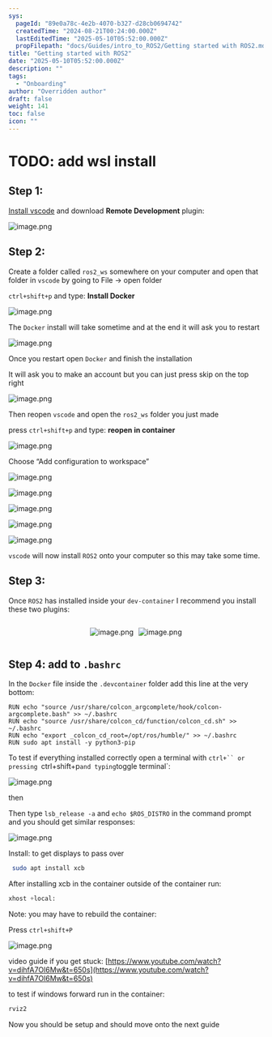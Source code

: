 ```yaml
---
sys:
  pageId: "89e0a78c-4e2b-4070-b327-d28cb0694742"
  createdTime: "2024-08-21T00:24:00.000Z"
  lastEditedTime: "2025-05-10T05:52:00.000Z"
  propFilepath: "docs/Guides/intro_to_ROS2/Getting started with ROS2.md"
title: "Getting started with ROS2"
date: "2025-05-10T05:52:00.000Z"
description: ""
tags:
  - "Onboarding"
author: "Overridden author"
draft: false
weight: 141
toc: false
icon: ""
---
```


# TODO: add wsl install

## Step 1:

[Install vscode](https://code.visualstudio.com/download) and download **Remote Development** plugin:

![image.png](https://prod-files-secure.s3.us-west-2.amazonaws.com/d518164a-d88e-44d1-a4ee-3adb3bd8bce0/efb52993-1881-4a40-b95e-6f020334f022/image.png?X-Amz-Algorithm=AWS4-HMAC-SHA256&X-Amz-Content-Sha256=UNSIGNED-PAYLOAD&X-Amz-Credential=ASIAZI2LB466Z2BIDMPT%2F20250514%2Fus-west-2%2Fs3%2Faws4_request&X-Amz-Date=20250514T081225Z&X-Amz-Expires=3600&X-Amz-Security-Token=IQoJb3JpZ2luX2VjEFgaCXVzLXdlc3QtMiJHMEUCIG%2B3v4otcTCi8cZ6vI56VLUoUJ9xSZurSZPYih%2BJjk32AiEAu4qpq3MfbnoND%2BBmrE7ZJfMS%2B%2Bcm5weCB4XPGdcDn%2FEq%2FwMIERAAGgw2Mzc0MjMxODM4MDUiDEKYeEiYHlJwT6KT5SrcA4SjZq9CfZD29%2BU3CiLkvOxAnO1ClMOBvVjcBVzNyfpj1GQcP7%2Bvt5%2BrK%2FOKj2oR%2FTxd%2BztqoI8TvnRgjjF9LyHYrbegqBk2efSw%2F0t%2F6YgmvOub25azMZ8FMJbRMmnRqDwIiWjgzdKOwRe3jptQluNjsVfR0j%2FOEjS7XMNZYv2TPwd8QIoLA%2Fye0hrDy0dDBjZihJ7EgFW1c1JtmaQ78nUWi7sAomKPP6UJijxHwLQm%2BRgPAJmfq2U2eNjXAmUdCYNJdNpjqczjM6Tjr8mGCpr1XYG73wBo1rlvzN%2Ft270lvqQKGYLUNMdypApDsgSZx46Yv5o5DGmgebQ%2BdodmBy42JAsNCJEn%2BqXWHLa1BtWGuBj1%2B%2BkRfWQ89o2ve8ujQlrj80aM356b%2FcrrKhk%2Fk10utiMOh8iz97ka2EFzhXLdnNpLRhNgE9vVSUJdc72TzK1QCSCPKR1F3rOKKvg%2BTeMQhfAJ%2Bg1Y6IdJBWtTK6f8%2BX%2F5hCZynRW8MXS807NmmV5R3xQX0Me7DSMlXBhjImSbhF3uRD8OVu7PdlvlhKvHz8QneeZDSOfIro5OeCxirk8x%2FlQT4hMtolYsbQOSEKsZs6vqsHJXqVlAU37YiHNxNJNAodcdgywxNLiEMPidkcEGOqUB33YUu2DL%2FDf0TpOrapIZS7YdpSRviHswW9D35u%2FF6TZirse6UHyrcwUP8uCZcTEnE2lIZqhaFGjnFGp4pomIcpBDj%2Fkj1CXLNBtBAPGeecvLkd3n%2B4c%2FfOhF2WNE8k1lBmmkr%2BjCACoaTAYwP5Wp%2Fa6ipjqetdMXxlmFA9lpaLROWBAW1IOWslusXj7Vp3YGimnopLvjaB7D2sxCVfz%2FIK2j%2Byb0&X-Amz-Signature=92b030b9e18356cb79426727134d991a2591590fd2431926c4f8c387e991df7c&X-Amz-SignedHeaders=host&x-id=GetObject)

## Step 2:

Create a folder called `ros2_ws` somewhere on your computer and open that folder in `vscode` by going to File → open folder 

`ctrl+shift+p` and type: **Install Docker**

![image.png](https://prod-files-secure.s3.us-west-2.amazonaws.com/d518164a-d88e-44d1-a4ee-3adb3bd8bce0/2269dc0e-1cd5-47ff-bceb-c04ad9b2eab0/image.png?X-Amz-Algorithm=AWS4-HMAC-SHA256&X-Amz-Content-Sha256=UNSIGNED-PAYLOAD&X-Amz-Credential=ASIAZI2LB466Z2BIDMPT%2F20250514%2Fus-west-2%2Fs3%2Faws4_request&X-Amz-Date=20250514T081225Z&X-Amz-Expires=3600&X-Amz-Security-Token=IQoJb3JpZ2luX2VjEFgaCXVzLXdlc3QtMiJHMEUCIG%2B3v4otcTCi8cZ6vI56VLUoUJ9xSZurSZPYih%2BJjk32AiEAu4qpq3MfbnoND%2BBmrE7ZJfMS%2B%2Bcm5weCB4XPGdcDn%2FEq%2FwMIERAAGgw2Mzc0MjMxODM4MDUiDEKYeEiYHlJwT6KT5SrcA4SjZq9CfZD29%2BU3CiLkvOxAnO1ClMOBvVjcBVzNyfpj1GQcP7%2Bvt5%2BrK%2FOKj2oR%2FTxd%2BztqoI8TvnRgjjF9LyHYrbegqBk2efSw%2F0t%2F6YgmvOub25azMZ8FMJbRMmnRqDwIiWjgzdKOwRe3jptQluNjsVfR0j%2FOEjS7XMNZYv2TPwd8QIoLA%2Fye0hrDy0dDBjZihJ7EgFW1c1JtmaQ78nUWi7sAomKPP6UJijxHwLQm%2BRgPAJmfq2U2eNjXAmUdCYNJdNpjqczjM6Tjr8mGCpr1XYG73wBo1rlvzN%2Ft270lvqQKGYLUNMdypApDsgSZx46Yv5o5DGmgebQ%2BdodmBy42JAsNCJEn%2BqXWHLa1BtWGuBj1%2B%2BkRfWQ89o2ve8ujQlrj80aM356b%2FcrrKhk%2Fk10utiMOh8iz97ka2EFzhXLdnNpLRhNgE9vVSUJdc72TzK1QCSCPKR1F3rOKKvg%2BTeMQhfAJ%2Bg1Y6IdJBWtTK6f8%2BX%2F5hCZynRW8MXS807NmmV5R3xQX0Me7DSMlXBhjImSbhF3uRD8OVu7PdlvlhKvHz8QneeZDSOfIro5OeCxirk8x%2FlQT4hMtolYsbQOSEKsZs6vqsHJXqVlAU37YiHNxNJNAodcdgywxNLiEMPidkcEGOqUB33YUu2DL%2FDf0TpOrapIZS7YdpSRviHswW9D35u%2FF6TZirse6UHyrcwUP8uCZcTEnE2lIZqhaFGjnFGp4pomIcpBDj%2Fkj1CXLNBtBAPGeecvLkd3n%2B4c%2FfOhF2WNE8k1lBmmkr%2BjCACoaTAYwP5Wp%2Fa6ipjqetdMXxlmFA9lpaLROWBAW1IOWslusXj7Vp3YGimnopLvjaB7D2sxCVfz%2FIK2j%2Byb0&X-Amz-Signature=30e24a19fbd0a35dbf297f88ac1223141152e228364d03df68edb3011d456176&X-Amz-SignedHeaders=host&x-id=GetObject)

The `Docker` install will take sometime and at the end it will ask you to restart

![image.png](https://prod-files-secure.s3.us-west-2.amazonaws.com/d518164a-d88e-44d1-a4ee-3adb3bd8bce0/ed233f78-be33-4b1f-b89c-9c346c0e961e/image.png?X-Amz-Algorithm=AWS4-HMAC-SHA256&X-Amz-Content-Sha256=UNSIGNED-PAYLOAD&X-Amz-Credential=ASIAZI2LB466Z2BIDMPT%2F20250514%2Fus-west-2%2Fs3%2Faws4_request&X-Amz-Date=20250514T081225Z&X-Amz-Expires=3600&X-Amz-Security-Token=IQoJb3JpZ2luX2VjEFgaCXVzLXdlc3QtMiJHMEUCIG%2B3v4otcTCi8cZ6vI56VLUoUJ9xSZurSZPYih%2BJjk32AiEAu4qpq3MfbnoND%2BBmrE7ZJfMS%2B%2Bcm5weCB4XPGdcDn%2FEq%2FwMIERAAGgw2Mzc0MjMxODM4MDUiDEKYeEiYHlJwT6KT5SrcA4SjZq9CfZD29%2BU3CiLkvOxAnO1ClMOBvVjcBVzNyfpj1GQcP7%2Bvt5%2BrK%2FOKj2oR%2FTxd%2BztqoI8TvnRgjjF9LyHYrbegqBk2efSw%2F0t%2F6YgmvOub25azMZ8FMJbRMmnRqDwIiWjgzdKOwRe3jptQluNjsVfR0j%2FOEjS7XMNZYv2TPwd8QIoLA%2Fye0hrDy0dDBjZihJ7EgFW1c1JtmaQ78nUWi7sAomKPP6UJijxHwLQm%2BRgPAJmfq2U2eNjXAmUdCYNJdNpjqczjM6Tjr8mGCpr1XYG73wBo1rlvzN%2Ft270lvqQKGYLUNMdypApDsgSZx46Yv5o5DGmgebQ%2BdodmBy42JAsNCJEn%2BqXWHLa1BtWGuBj1%2B%2BkRfWQ89o2ve8ujQlrj80aM356b%2FcrrKhk%2Fk10utiMOh8iz97ka2EFzhXLdnNpLRhNgE9vVSUJdc72TzK1QCSCPKR1F3rOKKvg%2BTeMQhfAJ%2Bg1Y6IdJBWtTK6f8%2BX%2F5hCZynRW8MXS807NmmV5R3xQX0Me7DSMlXBhjImSbhF3uRD8OVu7PdlvlhKvHz8QneeZDSOfIro5OeCxirk8x%2FlQT4hMtolYsbQOSEKsZs6vqsHJXqVlAU37YiHNxNJNAodcdgywxNLiEMPidkcEGOqUB33YUu2DL%2FDf0TpOrapIZS7YdpSRviHswW9D35u%2FF6TZirse6UHyrcwUP8uCZcTEnE2lIZqhaFGjnFGp4pomIcpBDj%2Fkj1CXLNBtBAPGeecvLkd3n%2B4c%2FfOhF2WNE8k1lBmmkr%2BjCACoaTAYwP5Wp%2Fa6ipjqetdMXxlmFA9lpaLROWBAW1IOWslusXj7Vp3YGimnopLvjaB7D2sxCVfz%2FIK2j%2Byb0&X-Amz-Signature=f1531d94600b2787216543766446288e0d4667d3d544c188c1a2d07879062ddf&X-Amz-SignedHeaders=host&x-id=GetObject)

Once you restart open `Docker` and finish the installation

It will ask you to make an account but you can just press skip on the top right

![image.png](https://prod-files-secure.s3.us-west-2.amazonaws.com/d518164a-d88e-44d1-a4ee-3adb3bd8bce0/21010ad9-1659-4fd9-9f59-9932a09b2a3d/image.png?X-Amz-Algorithm=AWS4-HMAC-SHA256&X-Amz-Content-Sha256=UNSIGNED-PAYLOAD&X-Amz-Credential=ASIAZI2LB466Z2BIDMPT%2F20250514%2Fus-west-2%2Fs3%2Faws4_request&X-Amz-Date=20250514T081225Z&X-Amz-Expires=3600&X-Amz-Security-Token=IQoJb3JpZ2luX2VjEFgaCXVzLXdlc3QtMiJHMEUCIG%2B3v4otcTCi8cZ6vI56VLUoUJ9xSZurSZPYih%2BJjk32AiEAu4qpq3MfbnoND%2BBmrE7ZJfMS%2B%2Bcm5weCB4XPGdcDn%2FEq%2FwMIERAAGgw2Mzc0MjMxODM4MDUiDEKYeEiYHlJwT6KT5SrcA4SjZq9CfZD29%2BU3CiLkvOxAnO1ClMOBvVjcBVzNyfpj1GQcP7%2Bvt5%2BrK%2FOKj2oR%2FTxd%2BztqoI8TvnRgjjF9LyHYrbegqBk2efSw%2F0t%2F6YgmvOub25azMZ8FMJbRMmnRqDwIiWjgzdKOwRe3jptQluNjsVfR0j%2FOEjS7XMNZYv2TPwd8QIoLA%2Fye0hrDy0dDBjZihJ7EgFW1c1JtmaQ78nUWi7sAomKPP6UJijxHwLQm%2BRgPAJmfq2U2eNjXAmUdCYNJdNpjqczjM6Tjr8mGCpr1XYG73wBo1rlvzN%2Ft270lvqQKGYLUNMdypApDsgSZx46Yv5o5DGmgebQ%2BdodmBy42JAsNCJEn%2BqXWHLa1BtWGuBj1%2B%2BkRfWQ89o2ve8ujQlrj80aM356b%2FcrrKhk%2Fk10utiMOh8iz97ka2EFzhXLdnNpLRhNgE9vVSUJdc72TzK1QCSCPKR1F3rOKKvg%2BTeMQhfAJ%2Bg1Y6IdJBWtTK6f8%2BX%2F5hCZynRW8MXS807NmmV5R3xQX0Me7DSMlXBhjImSbhF3uRD8OVu7PdlvlhKvHz8QneeZDSOfIro5OeCxirk8x%2FlQT4hMtolYsbQOSEKsZs6vqsHJXqVlAU37YiHNxNJNAodcdgywxNLiEMPidkcEGOqUB33YUu2DL%2FDf0TpOrapIZS7YdpSRviHswW9D35u%2FF6TZirse6UHyrcwUP8uCZcTEnE2lIZqhaFGjnFGp4pomIcpBDj%2Fkj1CXLNBtBAPGeecvLkd3n%2B4c%2FfOhF2WNE8k1lBmmkr%2BjCACoaTAYwP5Wp%2Fa6ipjqetdMXxlmFA9lpaLROWBAW1IOWslusXj7Vp3YGimnopLvjaB7D2sxCVfz%2FIK2j%2Byb0&X-Amz-Signature=44303fdb103ee6cbd5db39f8df7af015ebccb186506776177a64b4be089e41c9&X-Amz-SignedHeaders=host&x-id=GetObject)

Then reopen `vscode` and open the `ros2_ws` folder you just made

press `ctrl+shift+p` and type: **reopen in container**

![image.png](https://prod-files-secure.s3.us-west-2.amazonaws.com/d518164a-d88e-44d1-a4ee-3adb3bd8bce0/4e93b8c2-41ad-488c-8095-c74205196118/image.png?X-Amz-Algorithm=AWS4-HMAC-SHA256&X-Amz-Content-Sha256=UNSIGNED-PAYLOAD&X-Amz-Credential=ASIAZI2LB466Z2BIDMPT%2F20250514%2Fus-west-2%2Fs3%2Faws4_request&X-Amz-Date=20250514T081225Z&X-Amz-Expires=3600&X-Amz-Security-Token=IQoJb3JpZ2luX2VjEFgaCXVzLXdlc3QtMiJHMEUCIG%2B3v4otcTCi8cZ6vI56VLUoUJ9xSZurSZPYih%2BJjk32AiEAu4qpq3MfbnoND%2BBmrE7ZJfMS%2B%2Bcm5weCB4XPGdcDn%2FEq%2FwMIERAAGgw2Mzc0MjMxODM4MDUiDEKYeEiYHlJwT6KT5SrcA4SjZq9CfZD29%2BU3CiLkvOxAnO1ClMOBvVjcBVzNyfpj1GQcP7%2Bvt5%2BrK%2FOKj2oR%2FTxd%2BztqoI8TvnRgjjF9LyHYrbegqBk2efSw%2F0t%2F6YgmvOub25azMZ8FMJbRMmnRqDwIiWjgzdKOwRe3jptQluNjsVfR0j%2FOEjS7XMNZYv2TPwd8QIoLA%2Fye0hrDy0dDBjZihJ7EgFW1c1JtmaQ78nUWi7sAomKPP6UJijxHwLQm%2BRgPAJmfq2U2eNjXAmUdCYNJdNpjqczjM6Tjr8mGCpr1XYG73wBo1rlvzN%2Ft270lvqQKGYLUNMdypApDsgSZx46Yv5o5DGmgebQ%2BdodmBy42JAsNCJEn%2BqXWHLa1BtWGuBj1%2B%2BkRfWQ89o2ve8ujQlrj80aM356b%2FcrrKhk%2Fk10utiMOh8iz97ka2EFzhXLdnNpLRhNgE9vVSUJdc72TzK1QCSCPKR1F3rOKKvg%2BTeMQhfAJ%2Bg1Y6IdJBWtTK6f8%2BX%2F5hCZynRW8MXS807NmmV5R3xQX0Me7DSMlXBhjImSbhF3uRD8OVu7PdlvlhKvHz8QneeZDSOfIro5OeCxirk8x%2FlQT4hMtolYsbQOSEKsZs6vqsHJXqVlAU37YiHNxNJNAodcdgywxNLiEMPidkcEGOqUB33YUu2DL%2FDf0TpOrapIZS7YdpSRviHswW9D35u%2FF6TZirse6UHyrcwUP8uCZcTEnE2lIZqhaFGjnFGp4pomIcpBDj%2Fkj1CXLNBtBAPGeecvLkd3n%2B4c%2FfOhF2WNE8k1lBmmkr%2BjCACoaTAYwP5Wp%2Fa6ipjqetdMXxlmFA9lpaLROWBAW1IOWslusXj7Vp3YGimnopLvjaB7D2sxCVfz%2FIK2j%2Byb0&X-Amz-Signature=d46467bb7b3eb3f791b4ee754a640f6f66d55afbe8f0c0f2e612fab015877fed&X-Amz-SignedHeaders=host&x-id=GetObject)

Choose “Add configuration to workspace”

![image.png](https://prod-files-secure.s3.us-west-2.amazonaws.com/d518164a-d88e-44d1-a4ee-3adb3bd8bce0/9560b282-5060-4989-ba37-97e7b2c22476/image.png?X-Amz-Algorithm=AWS4-HMAC-SHA256&X-Amz-Content-Sha256=UNSIGNED-PAYLOAD&X-Amz-Credential=ASIAZI2LB466Z2BIDMPT%2F20250514%2Fus-west-2%2Fs3%2Faws4_request&X-Amz-Date=20250514T081225Z&X-Amz-Expires=3600&X-Amz-Security-Token=IQoJb3JpZ2luX2VjEFgaCXVzLXdlc3QtMiJHMEUCIG%2B3v4otcTCi8cZ6vI56VLUoUJ9xSZurSZPYih%2BJjk32AiEAu4qpq3MfbnoND%2BBmrE7ZJfMS%2B%2Bcm5weCB4XPGdcDn%2FEq%2FwMIERAAGgw2Mzc0MjMxODM4MDUiDEKYeEiYHlJwT6KT5SrcA4SjZq9CfZD29%2BU3CiLkvOxAnO1ClMOBvVjcBVzNyfpj1GQcP7%2Bvt5%2BrK%2FOKj2oR%2FTxd%2BztqoI8TvnRgjjF9LyHYrbegqBk2efSw%2F0t%2F6YgmvOub25azMZ8FMJbRMmnRqDwIiWjgzdKOwRe3jptQluNjsVfR0j%2FOEjS7XMNZYv2TPwd8QIoLA%2Fye0hrDy0dDBjZihJ7EgFW1c1JtmaQ78nUWi7sAomKPP6UJijxHwLQm%2BRgPAJmfq2U2eNjXAmUdCYNJdNpjqczjM6Tjr8mGCpr1XYG73wBo1rlvzN%2Ft270lvqQKGYLUNMdypApDsgSZx46Yv5o5DGmgebQ%2BdodmBy42JAsNCJEn%2BqXWHLa1BtWGuBj1%2B%2BkRfWQ89o2ve8ujQlrj80aM356b%2FcrrKhk%2Fk10utiMOh8iz97ka2EFzhXLdnNpLRhNgE9vVSUJdc72TzK1QCSCPKR1F3rOKKvg%2BTeMQhfAJ%2Bg1Y6IdJBWtTK6f8%2BX%2F5hCZynRW8MXS807NmmV5R3xQX0Me7DSMlXBhjImSbhF3uRD8OVu7PdlvlhKvHz8QneeZDSOfIro5OeCxirk8x%2FlQT4hMtolYsbQOSEKsZs6vqsHJXqVlAU37YiHNxNJNAodcdgywxNLiEMPidkcEGOqUB33YUu2DL%2FDf0TpOrapIZS7YdpSRviHswW9D35u%2FF6TZirse6UHyrcwUP8uCZcTEnE2lIZqhaFGjnFGp4pomIcpBDj%2Fkj1CXLNBtBAPGeecvLkd3n%2B4c%2FfOhF2WNE8k1lBmmkr%2BjCACoaTAYwP5Wp%2Fa6ipjqetdMXxlmFA9lpaLROWBAW1IOWslusXj7Vp3YGimnopLvjaB7D2sxCVfz%2FIK2j%2Byb0&X-Amz-Signature=b6e6ac4856e100b36c7d5eb0e69e33498f6ab900e4c2e2ea02b692e3e619082c&X-Amz-SignedHeaders=host&x-id=GetObject)

![image.png](https://prod-files-secure.s3.us-west-2.amazonaws.com/d518164a-d88e-44d1-a4ee-3adb3bd8bce0/2ee63f81-886b-48e8-a553-dc6e5eac99e4/image.png?X-Amz-Algorithm=AWS4-HMAC-SHA256&X-Amz-Content-Sha256=UNSIGNED-PAYLOAD&X-Amz-Credential=ASIAZI2LB466Z2BIDMPT%2F20250514%2Fus-west-2%2Fs3%2Faws4_request&X-Amz-Date=20250514T081225Z&X-Amz-Expires=3600&X-Amz-Security-Token=IQoJb3JpZ2luX2VjEFgaCXVzLXdlc3QtMiJHMEUCIG%2B3v4otcTCi8cZ6vI56VLUoUJ9xSZurSZPYih%2BJjk32AiEAu4qpq3MfbnoND%2BBmrE7ZJfMS%2B%2Bcm5weCB4XPGdcDn%2FEq%2FwMIERAAGgw2Mzc0MjMxODM4MDUiDEKYeEiYHlJwT6KT5SrcA4SjZq9CfZD29%2BU3CiLkvOxAnO1ClMOBvVjcBVzNyfpj1GQcP7%2Bvt5%2BrK%2FOKj2oR%2FTxd%2BztqoI8TvnRgjjF9LyHYrbegqBk2efSw%2F0t%2F6YgmvOub25azMZ8FMJbRMmnRqDwIiWjgzdKOwRe3jptQluNjsVfR0j%2FOEjS7XMNZYv2TPwd8QIoLA%2Fye0hrDy0dDBjZihJ7EgFW1c1JtmaQ78nUWi7sAomKPP6UJijxHwLQm%2BRgPAJmfq2U2eNjXAmUdCYNJdNpjqczjM6Tjr8mGCpr1XYG73wBo1rlvzN%2Ft270lvqQKGYLUNMdypApDsgSZx46Yv5o5DGmgebQ%2BdodmBy42JAsNCJEn%2BqXWHLa1BtWGuBj1%2B%2BkRfWQ89o2ve8ujQlrj80aM356b%2FcrrKhk%2Fk10utiMOh8iz97ka2EFzhXLdnNpLRhNgE9vVSUJdc72TzK1QCSCPKR1F3rOKKvg%2BTeMQhfAJ%2Bg1Y6IdJBWtTK6f8%2BX%2F5hCZynRW8MXS807NmmV5R3xQX0Me7DSMlXBhjImSbhF3uRD8OVu7PdlvlhKvHz8QneeZDSOfIro5OeCxirk8x%2FlQT4hMtolYsbQOSEKsZs6vqsHJXqVlAU37YiHNxNJNAodcdgywxNLiEMPidkcEGOqUB33YUu2DL%2FDf0TpOrapIZS7YdpSRviHswW9D35u%2FF6TZirse6UHyrcwUP8uCZcTEnE2lIZqhaFGjnFGp4pomIcpBDj%2Fkj1CXLNBtBAPGeecvLkd3n%2B4c%2FfOhF2WNE8k1lBmmkr%2BjCACoaTAYwP5Wp%2Fa6ipjqetdMXxlmFA9lpaLROWBAW1IOWslusXj7Vp3YGimnopLvjaB7D2sxCVfz%2FIK2j%2Byb0&X-Amz-Signature=8b5f94f07939c625d1dc1f9a3210daacd2e1ceb8dd244aac3756e3b048153ae7&X-Amz-SignedHeaders=host&x-id=GetObject)

![image.png](https://prod-files-secure.s3.us-west-2.amazonaws.com/d518164a-d88e-44d1-a4ee-3adb3bd8bce0/ae1580b2-b048-407e-aed9-b584224a7a04/image.png?X-Amz-Algorithm=AWS4-HMAC-SHA256&X-Amz-Content-Sha256=UNSIGNED-PAYLOAD&X-Amz-Credential=ASIAZI2LB466Z2BIDMPT%2F20250514%2Fus-west-2%2Fs3%2Faws4_request&X-Amz-Date=20250514T081225Z&X-Amz-Expires=3600&X-Amz-Security-Token=IQoJb3JpZ2luX2VjEFgaCXVzLXdlc3QtMiJHMEUCIG%2B3v4otcTCi8cZ6vI56VLUoUJ9xSZurSZPYih%2BJjk32AiEAu4qpq3MfbnoND%2BBmrE7ZJfMS%2B%2Bcm5weCB4XPGdcDn%2FEq%2FwMIERAAGgw2Mzc0MjMxODM4MDUiDEKYeEiYHlJwT6KT5SrcA4SjZq9CfZD29%2BU3CiLkvOxAnO1ClMOBvVjcBVzNyfpj1GQcP7%2Bvt5%2BrK%2FOKj2oR%2FTxd%2BztqoI8TvnRgjjF9LyHYrbegqBk2efSw%2F0t%2F6YgmvOub25azMZ8FMJbRMmnRqDwIiWjgzdKOwRe3jptQluNjsVfR0j%2FOEjS7XMNZYv2TPwd8QIoLA%2Fye0hrDy0dDBjZihJ7EgFW1c1JtmaQ78nUWi7sAomKPP6UJijxHwLQm%2BRgPAJmfq2U2eNjXAmUdCYNJdNpjqczjM6Tjr8mGCpr1XYG73wBo1rlvzN%2Ft270lvqQKGYLUNMdypApDsgSZx46Yv5o5DGmgebQ%2BdodmBy42JAsNCJEn%2BqXWHLa1BtWGuBj1%2B%2BkRfWQ89o2ve8ujQlrj80aM356b%2FcrrKhk%2Fk10utiMOh8iz97ka2EFzhXLdnNpLRhNgE9vVSUJdc72TzK1QCSCPKR1F3rOKKvg%2BTeMQhfAJ%2Bg1Y6IdJBWtTK6f8%2BX%2F5hCZynRW8MXS807NmmV5R3xQX0Me7DSMlXBhjImSbhF3uRD8OVu7PdlvlhKvHz8QneeZDSOfIro5OeCxirk8x%2FlQT4hMtolYsbQOSEKsZs6vqsHJXqVlAU37YiHNxNJNAodcdgywxNLiEMPidkcEGOqUB33YUu2DL%2FDf0TpOrapIZS7YdpSRviHswW9D35u%2FF6TZirse6UHyrcwUP8uCZcTEnE2lIZqhaFGjnFGp4pomIcpBDj%2Fkj1CXLNBtBAPGeecvLkd3n%2B4c%2FfOhF2WNE8k1lBmmkr%2BjCACoaTAYwP5Wp%2Fa6ipjqetdMXxlmFA9lpaLROWBAW1IOWslusXj7Vp3YGimnopLvjaB7D2sxCVfz%2FIK2j%2Byb0&X-Amz-Signature=a8fc852421492b6f1e35539898d2063699080c0bcba151c40d4162bac9373b61&X-Amz-SignedHeaders=host&x-id=GetObject)

![image.png](https://prod-files-secure.s3.us-west-2.amazonaws.com/d518164a-d88e-44d1-a4ee-3adb3bd8bce0/53255b28-f75e-430f-b9e3-c0ac8577e42b/image.png?X-Amz-Algorithm=AWS4-HMAC-SHA256&X-Amz-Content-Sha256=UNSIGNED-PAYLOAD&X-Amz-Credential=ASIAZI2LB466Z2BIDMPT%2F20250514%2Fus-west-2%2Fs3%2Faws4_request&X-Amz-Date=20250514T081225Z&X-Amz-Expires=3600&X-Amz-Security-Token=IQoJb3JpZ2luX2VjEFgaCXVzLXdlc3QtMiJHMEUCIG%2B3v4otcTCi8cZ6vI56VLUoUJ9xSZurSZPYih%2BJjk32AiEAu4qpq3MfbnoND%2BBmrE7ZJfMS%2B%2Bcm5weCB4XPGdcDn%2FEq%2FwMIERAAGgw2Mzc0MjMxODM4MDUiDEKYeEiYHlJwT6KT5SrcA4SjZq9CfZD29%2BU3CiLkvOxAnO1ClMOBvVjcBVzNyfpj1GQcP7%2Bvt5%2BrK%2FOKj2oR%2FTxd%2BztqoI8TvnRgjjF9LyHYrbegqBk2efSw%2F0t%2F6YgmvOub25azMZ8FMJbRMmnRqDwIiWjgzdKOwRe3jptQluNjsVfR0j%2FOEjS7XMNZYv2TPwd8QIoLA%2Fye0hrDy0dDBjZihJ7EgFW1c1JtmaQ78nUWi7sAomKPP6UJijxHwLQm%2BRgPAJmfq2U2eNjXAmUdCYNJdNpjqczjM6Tjr8mGCpr1XYG73wBo1rlvzN%2Ft270lvqQKGYLUNMdypApDsgSZx46Yv5o5DGmgebQ%2BdodmBy42JAsNCJEn%2BqXWHLa1BtWGuBj1%2B%2BkRfWQ89o2ve8ujQlrj80aM356b%2FcrrKhk%2Fk10utiMOh8iz97ka2EFzhXLdnNpLRhNgE9vVSUJdc72TzK1QCSCPKR1F3rOKKvg%2BTeMQhfAJ%2Bg1Y6IdJBWtTK6f8%2BX%2F5hCZynRW8MXS807NmmV5R3xQX0Me7DSMlXBhjImSbhF3uRD8OVu7PdlvlhKvHz8QneeZDSOfIro5OeCxirk8x%2FlQT4hMtolYsbQOSEKsZs6vqsHJXqVlAU37YiHNxNJNAodcdgywxNLiEMPidkcEGOqUB33YUu2DL%2FDf0TpOrapIZS7YdpSRviHswW9D35u%2FF6TZirse6UHyrcwUP8uCZcTEnE2lIZqhaFGjnFGp4pomIcpBDj%2Fkj1CXLNBtBAPGeecvLkd3n%2B4c%2FfOhF2WNE8k1lBmmkr%2BjCACoaTAYwP5Wp%2Fa6ipjqetdMXxlmFA9lpaLROWBAW1IOWslusXj7Vp3YGimnopLvjaB7D2sxCVfz%2FIK2j%2Byb0&X-Amz-Signature=fd2bf54c5265770318606c36d4187fed149496c56bfbec0fd207a2627a89a588&X-Amz-SignedHeaders=host&x-id=GetObject)

![image.png](https://prod-files-secure.s3.us-west-2.amazonaws.com/d518164a-d88e-44d1-a4ee-3adb3bd8bce0/7c562767-5af9-4ffb-97d1-327bcdf4ee00/image.png?X-Amz-Algorithm=AWS4-HMAC-SHA256&X-Amz-Content-Sha256=UNSIGNED-PAYLOAD&X-Amz-Credential=ASIAZI2LB466Z2BIDMPT%2F20250514%2Fus-west-2%2Fs3%2Faws4_request&X-Amz-Date=20250514T081225Z&X-Amz-Expires=3600&X-Amz-Security-Token=IQoJb3JpZ2luX2VjEFgaCXVzLXdlc3QtMiJHMEUCIG%2B3v4otcTCi8cZ6vI56VLUoUJ9xSZurSZPYih%2BJjk32AiEAu4qpq3MfbnoND%2BBmrE7ZJfMS%2B%2Bcm5weCB4XPGdcDn%2FEq%2FwMIERAAGgw2Mzc0MjMxODM4MDUiDEKYeEiYHlJwT6KT5SrcA4SjZq9CfZD29%2BU3CiLkvOxAnO1ClMOBvVjcBVzNyfpj1GQcP7%2Bvt5%2BrK%2FOKj2oR%2FTxd%2BztqoI8TvnRgjjF9LyHYrbegqBk2efSw%2F0t%2F6YgmvOub25azMZ8FMJbRMmnRqDwIiWjgzdKOwRe3jptQluNjsVfR0j%2FOEjS7XMNZYv2TPwd8QIoLA%2Fye0hrDy0dDBjZihJ7EgFW1c1JtmaQ78nUWi7sAomKPP6UJijxHwLQm%2BRgPAJmfq2U2eNjXAmUdCYNJdNpjqczjM6Tjr8mGCpr1XYG73wBo1rlvzN%2Ft270lvqQKGYLUNMdypApDsgSZx46Yv5o5DGmgebQ%2BdodmBy42JAsNCJEn%2BqXWHLa1BtWGuBj1%2B%2BkRfWQ89o2ve8ujQlrj80aM356b%2FcrrKhk%2Fk10utiMOh8iz97ka2EFzhXLdnNpLRhNgE9vVSUJdc72TzK1QCSCPKR1F3rOKKvg%2BTeMQhfAJ%2Bg1Y6IdJBWtTK6f8%2BX%2F5hCZynRW8MXS807NmmV5R3xQX0Me7DSMlXBhjImSbhF3uRD8OVu7PdlvlhKvHz8QneeZDSOfIro5OeCxirk8x%2FlQT4hMtolYsbQOSEKsZs6vqsHJXqVlAU37YiHNxNJNAodcdgywxNLiEMPidkcEGOqUB33YUu2DL%2FDf0TpOrapIZS7YdpSRviHswW9D35u%2FF6TZirse6UHyrcwUP8uCZcTEnE2lIZqhaFGjnFGp4pomIcpBDj%2Fkj1CXLNBtBAPGeecvLkd3n%2B4c%2FfOhF2WNE8k1lBmmkr%2BjCACoaTAYwP5Wp%2Fa6ipjqetdMXxlmFA9lpaLROWBAW1IOWslusXj7Vp3YGimnopLvjaB7D2sxCVfz%2FIK2j%2Byb0&X-Amz-Signature=1c5cfbcca073649b4380d894c2329a5445777b09e8b45a249db90091d98cf1e1&X-Amz-SignedHeaders=host&x-id=GetObject)

`vscode` will now install `ROS2` onto your computer so this may take some time.

## Step 3:

Once `ROS2` has installed inside your `dev-container` I recommend you install these two plugins:

<div style="display: flex;flex-direction: row; column-gap:10px; max-width: 630px;justify-content: center;">
<div>

![image.png](https://prod-files-secure.s3.us-west-2.amazonaws.com/d518164a-d88e-44d1-a4ee-3adb3bd8bce0/3fc3d550-5a54-4ba1-ba6b-faa01cdb7369/image.png?X-Amz-Algorithm=AWS4-HMAC-SHA256&X-Amz-Content-Sha256=UNSIGNED-PAYLOAD&X-Amz-Credential=ASIAZI2LB466Q46HUXI6%2F20250514%2Fus-west-2%2Fs3%2Faws4_request&X-Amz-Date=20250514T081230Z&X-Amz-Expires=3600&X-Amz-Security-Token=IQoJb3JpZ2luX2VjEFgaCXVzLXdlc3QtMiJIMEYCIQCsRLCXfGKqFrLWMIJQd6hPkyzi5MLcGS7pxl%2FFnxokjAIhAJCsopotzndyfJKXQAq4X7vUvIKwTcGE4OlMvRCc5Mb%2FKv8DCBEQABoMNjM3NDIzMTgzODA1IgyYoFzRzRW8R8qEt9Iq3ANZMmDTHwSg%2Bl65wbGeUkC5M6%2Bm2gquKd78QYQldIvpgP3QwZteXG3goygPWD6hUUNv8hbwLqLBoDRJxu5Fcq6i2bVIO3IjYHJXYJP2G9OOyDmy3bqAxTcEx7v4ZC%2FdPxJjMltfhiqzl9zzKO7%2BrP0k6f7Kz0o1FL90yZAe9nGadgehtQOyDeX10iqlf%2FuCGiLQYRDdNRio%2Bh7X7CmTV7m5SGDI5eBjDU8v0%2B6qvIBAxA%2FA9WSJCd3S1YBrMBeGgx2ArqhqxzgbCmlPejH6ReSQhgU06iTpQk80nQQjL3%2FEXc79N1PJYxq7THjV63DahhTm5dqMInxiWwTyGmKebDIIZtb4Fpp08fSplTMclj%2FAcylBueCjtGt20U6bQ1tKNY2HwURn2B3%2Fi%2BmooThG3NgjZ2iSXi48JuWcEDJuEplIHfKAkp1rQQzUKrZcJup4Z8GdmqQPNTN7ntqQyo%2FhCeGNiW1dyNBMCJL7lrH8MdKEocxV1l4sYDZ1QbNLZWC63iYYyygRsKY4cCbFEZAreY4b52ELMC4b%2BO6%2BJcpb9kk1t4VZcRYp94TB0d0iB9fn6PDQS74BNAghyijxVlAEGTLOFgwLvMZ%2BT5%2F608TxqVRMl3N3Rj%2FG6iS2xtJyyDCDnpHBBjqkAaU4biECbiMa4j1JzcqLyTt31RdxG%2F6a%2B4WzaeqQoOVVX1ADhs6w5eGF1tzxGCDftPE7zqPhSWyK5BmtW3Ik2TekZTxnte5uhEksOfTheQ4ScPaLrjnagm%2F5DRDGbm1YnPcH8DtHn2zSnI5DugTGSp3Hbj1n%2BsT%2BJ1r4oFieVFIwwT0A6FCj1E%2BIYNtTXKu4sLf14YKogsTRQYfyDuqmAvvaGX%2B%2B&X-Amz-Signature=6af581339bd269132ae4c03ae5486714401d31ae24295eed039b723bbd1c3641&X-Amz-SignedHeaders=host&x-id=GetObject)

</div>
<div>

![image.png](https://prod-files-secure.s3.us-west-2.amazonaws.com/d518164a-d88e-44d1-a4ee-3adb3bd8bce0/d994cc66-13c2-4093-a5a3-f84cf4601a82/image.png?X-Amz-Algorithm=AWS4-HMAC-SHA256&X-Amz-Content-Sha256=UNSIGNED-PAYLOAD&X-Amz-Credential=ASIAZI2LB466WH2Z4FZA%2F20250514%2Fus-west-2%2Fs3%2Faws4_request&X-Amz-Date=20250514T081231Z&X-Amz-Expires=3600&X-Amz-Security-Token=IQoJb3JpZ2luX2VjEFgaCXVzLXdlc3QtMiJHMEUCIQCRmmQvalZ7gTmw717JkVa20sjpIatGkdeatWTVJFPtbgIgNQgpmx3dxOd%2B%2FLVOTtR%2B9kiLOCKAsXLNf8ZZtzjvx1Uq%2FwMIERAAGgw2Mzc0MjMxODM4MDUiDJrQR80lQL5BiQ3Q0CrcAyDhGx35M3h%2FPA%2B1WF93Hr%2BBsJXheQL5GV0d9sildNdIgM4RT6Y5lXTOHhReFfO6sayHbtH%2BT0ApY%2FVdzwc6hyTLqHLsNwA1BW7lnsIAmb0%2FbbTNRMIrNG1jpNk1fGOuDxV6f7tLcWGau9DrF55khE7cen1BfkavRmQDjEvVg1t9U5A2h4VSXfaJ15W8%2FM9bvi1FzdwcL7w1KBfa%2FXswA%2FtDYkmxCzInpTf1VrvmNh9JDx7CpPZsC5GXj5w0q1NiunsKQienBkmU5KyyHD9hRqOAoa2NpsoBUJI2SM2%2Fteag2z%2FtAcepOZR7Z3nenKnsCuVy1GQPqRBO05vQthTsqPKGG5%2FM313jsrGVjrk4sMpYGarEGKOyvRhLBUZ8iR0G%2FhKV3XrZXtJHx8DUuxVplQKgaKY68htvn02aLVk7iTy7qI1XPiZhM%2Fvy7nOsXHXrf4wvb9t9CiQmc9gGHwttNTaTTir5LX8DjqN8Zs7aT7NkAbPlrt8XvqTVEyfjaI00jhDKDadumoEtJBHa8ZBRsWRLMo%2FvlMQoghAEK54adCZXfx%2Fa46%2FcQAsgZnqM4j2JeXXhvQbWL7csjsTxH5Zp8y%2FOL9j%2BSyPR%2FMW%2F3o%2Fx0IF%2FUiteu6H3wQW%2BVhnHMM2ekcEGOqUBiL%2Bx8MjhqKxJ3XP0L2JIiqYjJv4V2dbgH%2F1op3n6vrf4yAlUNt4cMGhjy%2F%2Br3uJjJxnnsGvyMuwRPoWjUeDFDRS77oXxHW1Nq88LH7HvQYwnX0lCWT4Sdrzx6S4jcLHPtTc3ZUvpfm0wgXNF6E2b8iB3u8PCcteZjKrkqgb2XFrY8NGLCG1%2FxLe85ThRxDQdqJLmE0yFa%2F81dIqnYI4mMudgE0WP&X-Amz-Signature=c711fd4c288b8b7fee4a89821755fac0aabbf91e312b4b8a9a0478c31aa686a3&X-Amz-SignedHeaders=host&x-id=GetObject)

</div>
</div>

## Step 4: add to `.bashrc`

In the `Docker` file inside the `.devcontainer` folder add this line at the very bottom: 

```docker
RUN echo "source /usr/share/colcon_argcomplete/hook/colcon-argcomplete.bash" >> ~/.bashrc
RUN echo "source /usr/share/colcon_cd/function/colcon_cd.sh" >> ~/.bashrc
RUN echo "export _colcon_cd_root=/opt/ros/humble/" >> ~/.bashrc
RUN sudo apt install -y python3-pip 
```

To test if everything installed correctly open a terminal with `ctrl+`` or pressing `ctrl+shift+p` and typing `toggle terminal`:

![image.png](https://prod-files-secure.s3.us-west-2.amazonaws.com/d518164a-d88e-44d1-a4ee-3adb3bd8bce0/6a4943d8-b04e-4c02-9a58-775f3384d1a5/image.png?X-Amz-Algorithm=AWS4-HMAC-SHA256&X-Amz-Content-Sha256=UNSIGNED-PAYLOAD&X-Amz-Credential=ASIAZI2LB466Z2BIDMPT%2F20250514%2Fus-west-2%2Fs3%2Faws4_request&X-Amz-Date=20250514T081225Z&X-Amz-Expires=3600&X-Amz-Security-Token=IQoJb3JpZ2luX2VjEFgaCXVzLXdlc3QtMiJHMEUCIG%2B3v4otcTCi8cZ6vI56VLUoUJ9xSZurSZPYih%2BJjk32AiEAu4qpq3MfbnoND%2BBmrE7ZJfMS%2B%2Bcm5weCB4XPGdcDn%2FEq%2FwMIERAAGgw2Mzc0MjMxODM4MDUiDEKYeEiYHlJwT6KT5SrcA4SjZq9CfZD29%2BU3CiLkvOxAnO1ClMOBvVjcBVzNyfpj1GQcP7%2Bvt5%2BrK%2FOKj2oR%2FTxd%2BztqoI8TvnRgjjF9LyHYrbegqBk2efSw%2F0t%2F6YgmvOub25azMZ8FMJbRMmnRqDwIiWjgzdKOwRe3jptQluNjsVfR0j%2FOEjS7XMNZYv2TPwd8QIoLA%2Fye0hrDy0dDBjZihJ7EgFW1c1JtmaQ78nUWi7sAomKPP6UJijxHwLQm%2BRgPAJmfq2U2eNjXAmUdCYNJdNpjqczjM6Tjr8mGCpr1XYG73wBo1rlvzN%2Ft270lvqQKGYLUNMdypApDsgSZx46Yv5o5DGmgebQ%2BdodmBy42JAsNCJEn%2BqXWHLa1BtWGuBj1%2B%2BkRfWQ89o2ve8ujQlrj80aM356b%2FcrrKhk%2Fk10utiMOh8iz97ka2EFzhXLdnNpLRhNgE9vVSUJdc72TzK1QCSCPKR1F3rOKKvg%2BTeMQhfAJ%2Bg1Y6IdJBWtTK6f8%2BX%2F5hCZynRW8MXS807NmmV5R3xQX0Me7DSMlXBhjImSbhF3uRD8OVu7PdlvlhKvHz8QneeZDSOfIro5OeCxirk8x%2FlQT4hMtolYsbQOSEKsZs6vqsHJXqVlAU37YiHNxNJNAodcdgywxNLiEMPidkcEGOqUB33YUu2DL%2FDf0TpOrapIZS7YdpSRviHswW9D35u%2FF6TZirse6UHyrcwUP8uCZcTEnE2lIZqhaFGjnFGp4pomIcpBDj%2Fkj1CXLNBtBAPGeecvLkd3n%2B4c%2FfOhF2WNE8k1lBmmkr%2BjCACoaTAYwP5Wp%2Fa6ipjqetdMXxlmFA9lpaLROWBAW1IOWslusXj7Vp3YGimnopLvjaB7D2sxCVfz%2FIK2j%2Byb0&X-Amz-Signature=caf3e8bb3d5f761302e816f5526057d7bf0fcf08ac411faeb2d9de93a32d643c&X-Amz-SignedHeaders=host&x-id=GetObject)

then 

Then type `lsb_release -a` and `echo $ROS_DISTRO` in the command prompt and you should get similar responses:

![image.png](https://prod-files-secure.s3.us-west-2.amazonaws.com/d518164a-d88e-44d1-a4ee-3adb3bd8bce0/3e635dec-a805-4e85-8b9e-d000e5b71a4e/image.png?X-Amz-Algorithm=AWS4-HMAC-SHA256&X-Amz-Content-Sha256=UNSIGNED-PAYLOAD&X-Amz-Credential=ASIAZI2LB466Z2BIDMPT%2F20250514%2Fus-west-2%2Fs3%2Faws4_request&X-Amz-Date=20250514T081225Z&X-Amz-Expires=3600&X-Amz-Security-Token=IQoJb3JpZ2luX2VjEFgaCXVzLXdlc3QtMiJHMEUCIG%2B3v4otcTCi8cZ6vI56VLUoUJ9xSZurSZPYih%2BJjk32AiEAu4qpq3MfbnoND%2BBmrE7ZJfMS%2B%2Bcm5weCB4XPGdcDn%2FEq%2FwMIERAAGgw2Mzc0MjMxODM4MDUiDEKYeEiYHlJwT6KT5SrcA4SjZq9CfZD29%2BU3CiLkvOxAnO1ClMOBvVjcBVzNyfpj1GQcP7%2Bvt5%2BrK%2FOKj2oR%2FTxd%2BztqoI8TvnRgjjF9LyHYrbegqBk2efSw%2F0t%2F6YgmvOub25azMZ8FMJbRMmnRqDwIiWjgzdKOwRe3jptQluNjsVfR0j%2FOEjS7XMNZYv2TPwd8QIoLA%2Fye0hrDy0dDBjZihJ7EgFW1c1JtmaQ78nUWi7sAomKPP6UJijxHwLQm%2BRgPAJmfq2U2eNjXAmUdCYNJdNpjqczjM6Tjr8mGCpr1XYG73wBo1rlvzN%2Ft270lvqQKGYLUNMdypApDsgSZx46Yv5o5DGmgebQ%2BdodmBy42JAsNCJEn%2BqXWHLa1BtWGuBj1%2B%2BkRfWQ89o2ve8ujQlrj80aM356b%2FcrrKhk%2Fk10utiMOh8iz97ka2EFzhXLdnNpLRhNgE9vVSUJdc72TzK1QCSCPKR1F3rOKKvg%2BTeMQhfAJ%2Bg1Y6IdJBWtTK6f8%2BX%2F5hCZynRW8MXS807NmmV5R3xQX0Me7DSMlXBhjImSbhF3uRD8OVu7PdlvlhKvHz8QneeZDSOfIro5OeCxirk8x%2FlQT4hMtolYsbQOSEKsZs6vqsHJXqVlAU37YiHNxNJNAodcdgywxNLiEMPidkcEGOqUB33YUu2DL%2FDf0TpOrapIZS7YdpSRviHswW9D35u%2FF6TZirse6UHyrcwUP8uCZcTEnE2lIZqhaFGjnFGp4pomIcpBDj%2Fkj1CXLNBtBAPGeecvLkd3n%2B4c%2FfOhF2WNE8k1lBmmkr%2BjCACoaTAYwP5Wp%2Fa6ipjqetdMXxlmFA9lpaLROWBAW1IOWslusXj7Vp3YGimnopLvjaB7D2sxCVfz%2FIK2j%2Byb0&X-Amz-Signature=a50369b1879d063ef52ababcaede11dd918026faa73e547073b51a857b312559&X-Amz-SignedHeaders=host&x-id=GetObject)

Install:  to get displays to pass over

```bash
 sudo apt install xcb
```

After installing xcb in the container outside of the container run:

```python
xhost +local:
```

Note: you may have to rebuild the container:

Press `ctrl+shift+P`

![image.png](https://prod-files-secure.s3.us-west-2.amazonaws.com/d518164a-d88e-44d1-a4ee-3adb3bd8bce0/6c2be660-2618-4c38-9c26-53554f7a0b7b/image.png?X-Amz-Algorithm=AWS4-HMAC-SHA256&X-Amz-Content-Sha256=UNSIGNED-PAYLOAD&X-Amz-Credential=ASIAZI2LB466Z2BIDMPT%2F20250514%2Fus-west-2%2Fs3%2Faws4_request&X-Amz-Date=20250514T081225Z&X-Amz-Expires=3600&X-Amz-Security-Token=IQoJb3JpZ2luX2VjEFgaCXVzLXdlc3QtMiJHMEUCIG%2B3v4otcTCi8cZ6vI56VLUoUJ9xSZurSZPYih%2BJjk32AiEAu4qpq3MfbnoND%2BBmrE7ZJfMS%2B%2Bcm5weCB4XPGdcDn%2FEq%2FwMIERAAGgw2Mzc0MjMxODM4MDUiDEKYeEiYHlJwT6KT5SrcA4SjZq9CfZD29%2BU3CiLkvOxAnO1ClMOBvVjcBVzNyfpj1GQcP7%2Bvt5%2BrK%2FOKj2oR%2FTxd%2BztqoI8TvnRgjjF9LyHYrbegqBk2efSw%2F0t%2F6YgmvOub25azMZ8FMJbRMmnRqDwIiWjgzdKOwRe3jptQluNjsVfR0j%2FOEjS7XMNZYv2TPwd8QIoLA%2Fye0hrDy0dDBjZihJ7EgFW1c1JtmaQ78nUWi7sAomKPP6UJijxHwLQm%2BRgPAJmfq2U2eNjXAmUdCYNJdNpjqczjM6Tjr8mGCpr1XYG73wBo1rlvzN%2Ft270lvqQKGYLUNMdypApDsgSZx46Yv5o5DGmgebQ%2BdodmBy42JAsNCJEn%2BqXWHLa1BtWGuBj1%2B%2BkRfWQ89o2ve8ujQlrj80aM356b%2FcrrKhk%2Fk10utiMOh8iz97ka2EFzhXLdnNpLRhNgE9vVSUJdc72TzK1QCSCPKR1F3rOKKvg%2BTeMQhfAJ%2Bg1Y6IdJBWtTK6f8%2BX%2F5hCZynRW8MXS807NmmV5R3xQX0Me7DSMlXBhjImSbhF3uRD8OVu7PdlvlhKvHz8QneeZDSOfIro5OeCxirk8x%2FlQT4hMtolYsbQOSEKsZs6vqsHJXqVlAU37YiHNxNJNAodcdgywxNLiEMPidkcEGOqUB33YUu2DL%2FDf0TpOrapIZS7YdpSRviHswW9D35u%2FF6TZirse6UHyrcwUP8uCZcTEnE2lIZqhaFGjnFGp4pomIcpBDj%2Fkj1CXLNBtBAPGeecvLkd3n%2B4c%2FfOhF2WNE8k1lBmmkr%2BjCACoaTAYwP5Wp%2Fa6ipjqetdMXxlmFA9lpaLROWBAW1IOWslusXj7Vp3YGimnopLvjaB7D2sxCVfz%2FIK2j%2Byb0&X-Amz-Signature=992976b64e6ef8de0ecf15732373580def7ec3870b337aab6abfa23dffcf5db3&X-Amz-SignedHeaders=host&x-id=GetObject)

video guide if you get stuck: [https://www.youtube.com/watch?v=dihfA7Ol6Mw&t=650s](https://www.youtube.com/watch?v=dihfA7Ol6Mw&t=650s)

to test if windows forward run in the container:

```bash
rviz2
```

Now you should be setup and should move onto the next guide 
